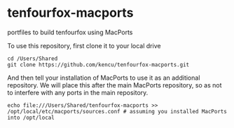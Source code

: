 # tenfourfox-macports
portfiles to build tenfourfox using MacPorts

To use this repository, first clone it to your local drive
```
cd /Users/Shared
git clone https://github.com/kencu/tenfourfox-macports.git
```
And then tell your installation of MacPorts to use it as an additional repository. We will place this after the main MacPorts repository, so as not to interfere with any ports in the main repository.

```
echo file:///Users/Shared/tenfourfox-macports >> /opt/local/etc/macports/sources.conf # assuming you installed MacPorts into /opt/local
```
